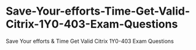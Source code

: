 # Save-Your-efforts-Time-Get-Valid-Citrix-1Y0-403-Exam-Questions
Save Your efforts &amp; Time Get Valid Citrix 1Y0-403 Exam Questions

